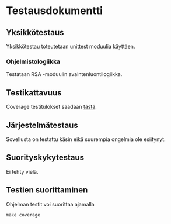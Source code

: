 # Testausdokumentti

## Yksikkötestaus

Yksikkötestau toteutetaan unittest moduulia käyttäen.

### Ohjelmistologiikka

Testataan RSA -moduulin avaintenluontilogiikka.

## Testikattavuus

Coverage testitulokset saadaan [tästä](coverage_20211206.txt).

## Järjestelmätestaus

Sovellusta on testattu käsin eikä suurempia ongelmia ole esiitynyt.

## Suorityskykytestaus

Ei tehty vielä.

## Testien suorittaminen

Ohjelman testit voi suorittaa  ajamalla

```
make coverage
```
